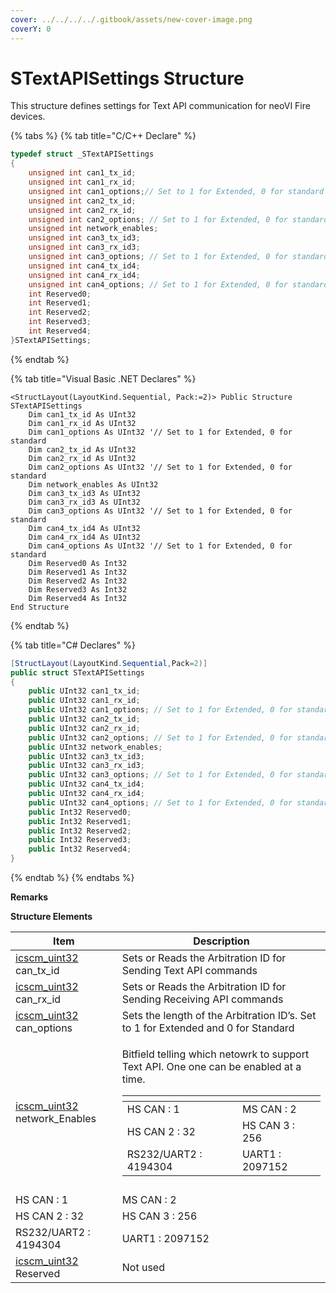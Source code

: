 ```yaml
---
cover: ../../../../.gitbook/assets/new-cover-image.png
coverY: 0
---
```


# STextAPISettings Structure

This structure defines settings for Text API communication for neoVI Fire devices.

{% tabs %}
{% tab title="C/C++ Declare" %}
```cpp
typedef struct _STextAPISettings
{
    unsigned int can1_tx_id;
    unsigned int can1_rx_id;
    unsigned int can1_options;// Set to 1 for Extended, 0 for standard
    unsigned int can2_tx_id;
    unsigned int can2_rx_id;
    unsigned int can2_options; // Set to 1 for Extended, 0 for standard
    unsigned int network_enables;
    unsigned int can3_tx_id3;
    unsigned int can3_rx_id3;
    unsigned int can3_options; // Set to 1 for Extended, 0 for standard
    unsigned int can4_tx_id4;
    unsigned int can4_rx_id4;
    unsigned int can4_options; // Set to 1 for Extended, 0 for standard
    int Reserved0;
    int Reserved1;
    int Reserved2;
    int Reserved3;
    int Reserved4;
}STextAPISettings;
```
{% endtab %}

{% tab title="Visual Basic .NET Declares" %}
```vbnet
<StructLayout(LayoutKind.Sequential, Pack:=2)> Public Structure STextAPISettings
    Dim can1_tx_id As UInt32
    Dim can1_rx_id As UInt32
    Dim can1_options As UInt32 '// Set to 1 for Extended, 0 for standard
    Dim can2_tx_id As UInt32
    Dim can2_rx_id As UInt32
    Dim can2_options As UInt32 '// Set to 1 for Extended, 0 for standard
    Dim network_enables As UInt32
    Dim can3_tx_id3 As UInt32
    Dim can3_rx_id3 As UInt32
    Dim can3_options As UInt32 '// Set to 1 for Extended, 0 for standard
    Dim can4_tx_id4 As UInt32
    Dim can4_rx_id4 As UInt32
    Dim can4_options As UInt32 '// Set to 1 for Extended, 0 for standard
    Dim Reserved0 As Int32
    Dim Reserved1 As Int32
    Dim Reserved2 As Int32
    Dim Reserved3 As Int32
    Dim Reserved4 As Int32
End Structure
```
{% endtab %}

{% tab title="C# Declares" %}
```csharp
[StructLayout(LayoutKind.Sequential,Pack=2)]
public struct STextAPISettings
{
    public UInt32 can1_tx_id;
    public UInt32 can1_rx_id;
    public UInt32 can1_options; // Set to 1 for Extended, 0 for standard
    public UInt32 can2_tx_id;
    public UInt32 can2_rx_id;
    public UInt32 can2_options; // Set to 1 for Extended, 0 for standard
    public UInt32 network_enables;
    public UInt32 can3_tx_id3;
    public UInt32 can3_rx_id3;
    public UInt32 can3_options; // Set to 1 for Extended, 0 for standard
    public UInt32 can4_tx_id4;
    public UInt32 can4_rx_id4;
    public UInt32 can4_options; // Set to 1 for Extended, 0 for standard
    public Int32 Reserved0;
    public Int32 Reserved1;
    public Int32 Reserved2;
    public Int32 Reserved3;
    public Int32 Reserved4;
}
```
{% endtab %}
{% endtabs %}

**Remarks**

**Structure Elements**

| Item                                                            | Description                                                                                                                                                                                                                                                                                                                                                 |
| --------------------------------------------------------------- | ----------------------------------------------------------------------------------------------------------------------------------------------------------------------------------------------------------------------------------------------------------------------------------------------------------------------------------------------------------- |
| [icscm\_uint32](../intrepid-api-data-types.md) can\_tx\_id      | Sets or Reads the Arbitration ID for Sending Text API commands                                                                                                                                                                                                                                                                                              |
| [icscm\_uint32](../intrepid-api-data-types.md) can\_rx\_id      | Sets or Reads the Arbitration ID for Sending Receiving API commands                                                                                                                                                                                                                                                                                         |
| [icscm\_uint32](../intrepid-api-data-types.md) can\_options     | Sets the length of the Arbitration ID’s. Set to 1 for Extended and 0 for Standard                                                                                                                                                                                                                                                                           |
| [icscm\_uint32](../intrepid-api-data-types.md) network\_Enables | <p>Bitfield telling which netowrk to support Text API. One one can be enabled at a time.</p><table data-header-hidden><thead><tr><th></th><th></th></tr></thead><tbody><tr><td>HS CAN : 1</td><td>MS CAN : 2</td></tr><tr><td>HS CAN 2 : 32</td><td>HS CAN 3 : 256</td></tr><tr><td>RS232/UART2 : 4194304</td><td>UART1 : 2097152</td></tr></tbody></table> |
|                                                                 |                                                                                                                                                                                                                                                                                                                                                             |
| HS CAN : 1                                                      | MS CAN : 2                                                                                                                                                                                                                                                                                                                                                  |
| HS CAN 2 : 32                                                   | HS CAN 3 : 256                                                                                                                                                                                                                                                                                                                                              |
| RS232/UART2 : 4194304                                           | UART1 : 2097152                                                                                                                                                                                                                                                                                                                                             |
| [icscm\_uint32](../intrepid-api-data-types.md) Reserved         | Not used                                                                                                                                                                                                                                                                                                                                                    |
